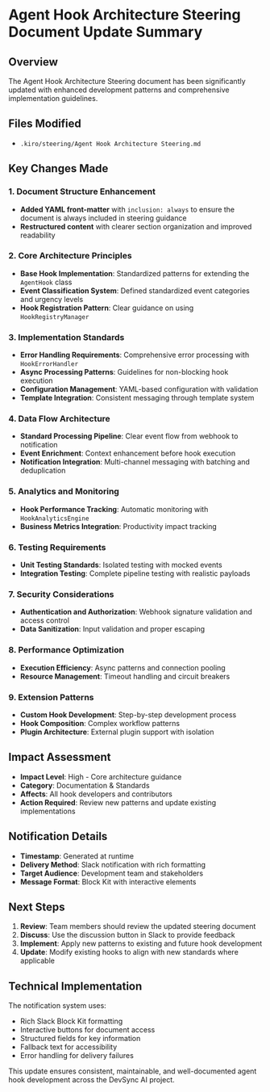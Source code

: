 # Agent Hook Architecture Steering Document Update Summary

## Overview
The Agent Hook Architecture Steering document has been significantly updated with enhanced development patterns and comprehensive implementation guidelines.

## Files Modified
- `.kiro/steering/Agent Hook Architecture Steering.md`

## Key Changes Made

### 1. Document Structure Enhancement
- **Added YAML front-matter** with `inclusion: always` to ensure the document is always included in steering guidance
- **Restructured content** with clearer section organization and improved readability

### 2. Core Architecture Principles
- **Base Hook Implementation**: Standardized patterns for extending the `AgentHook` class
- **Event Classification System**: Defined standardized event categories and urgency levels
- **Hook Registration Pattern**: Clear guidance on using `HookRegistryManager`

### 3. Implementation Standards
- **Error Handling Requirements**: Comprehensive error processing with `HookErrorHandler`
- **Async Processing Patterns**: Guidelines for non-blocking hook execution
- **Configuration Management**: YAML-based configuration with validation
- **Template Integration**: Consistent messaging through template system

### 4. Data Flow Architecture
- **Standard Processing Pipeline**: Clear event flow from webhook to notification
- **Event Enrichment**: Context enhancement before hook execution
- **Notification Integration**: Multi-channel messaging with batching and deduplication

### 5. Analytics and Monitoring
- **Hook Performance Tracking**: Automatic monitoring with `HookAnalyticsEngine`
- **Business Metrics Integration**: Productivity impact tracking

### 6. Testing Requirements
- **Unit Testing Standards**: Isolated testing with mocked events
- **Integration Testing**: Complete pipeline testing with realistic payloads

### 7. Security Considerations
- **Authentication and Authorization**: Webhook signature validation and access control
- **Data Sanitization**: Input validation and proper escaping

### 8. Performance Optimization
- **Execution Efficiency**: Async patterns and connection pooling
- **Resource Management**: Timeout handling and circuit breakers

### 9. Extension Patterns
- **Custom Hook Development**: Step-by-step development process
- **Hook Composition**: Complex workflow patterns
- **Plugin Architecture**: External plugin support with isolation

## Impact Assessment
- **Impact Level**: High - Core architecture guidance
- **Category**: Documentation & Standards
- **Affects**: All hook developers and contributors
- **Action Required**: Review new patterns and update existing implementations

## Notification Details
- **Timestamp**: Generated at runtime
- **Delivery Method**: Slack notification with rich formatting
- **Target Audience**: Development team and stakeholders
- **Message Format**: Block Kit with interactive elements

## Next Steps
1. **Review**: Team members should review the updated steering document
2. **Discuss**: Use the discussion button in Slack to provide feedback
3. **Implement**: Apply new patterns to existing and future hook development
4. **Update**: Modify existing hooks to align with new standards where applicable

## Technical Implementation
The notification system uses:
- Rich Slack Block Kit formatting
- Interactive buttons for document access
- Structured fields for key information
- Fallback text for accessibility
- Error handling for delivery failures

This update ensures consistent, maintainable, and well-documented agent hook development across the DevSync AI project.